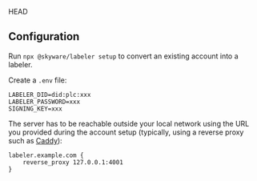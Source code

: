 HEAD
## Configuration

Run `npx @skyware/labeler setup` to convert an existing account into a labeler.

Create a `.env` file:

```Dotenv
LABELER_DID=did:plc:xxx
LABELER_PASSWORD=xxx
SIGNING_KEY=xxx
```

The server has to be reachable outside your local network using the URL you provided during the account setup (typically, using a reverse proxy such as [Caddy](https://caddyserver.com/)):

```Caddyfile
labeler.example.com {
	reverse_proxy 127.0.0.1:4001
}
```

